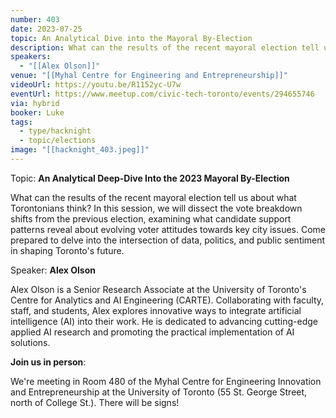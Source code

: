 ```yaml
---
number: 403
date: 2023-07-25
topic: An Analytical Dive into the Mayoral By-Election
description: What can the results of the recent mayoral election tell us about what Torontonians think? In this session, we will dissect the vote breakdown shifts from the previous election, examining what candidate support patterns reveal about evolving voter attitudes towards key city issues. Come prepared to delve into the intersection of data, politics, and public sentiment in shaping Toronto's future.
speakers:
  - "[[Alex Olson]]"
venue: "[[Myhal Centre for Engineering and Entrepreneurship]]"
videoUrl: https://youtu.be/R1152yc-U7w
eventUrl: https://www.meetup.com/civic-tech-toronto/events/294655746
via: hybrid
booker: Luke
tags:
  - type/hacknight
  - topic/elections
image: "[[hacknight_403.jpeg]]"
---
```

Topic: **An Analytical Deep-Dive Into the 2023 Mayoral By-Election**

What can the results of the recent mayoral election tell us about what Torontonians think? In this session, we will dissect the vote breakdown shifts from the previous election, examining what candidate support patterns reveal about evolving voter attitudes towards key city issues. Come prepared to delve into the intersection of data, politics, and public sentiment in shaping Toronto's future.

Speaker: **Alex Olson**

Alex Olson is a Senior Research Associate at the University of Toronto's Centre for Analytics and AI Engineering (CARTE). Collaborating with faculty, staff, and students, Alex explores innovative ways to integrate artificial intelligence (AI) into their work. He is dedicated to advancing cutting-edge applied AI research and promoting the practical implementation of AI solutions.

**Join us in person**:

We're meeting in Room 480 of the Myhal Centre for Engineering Innovation and Entrepreneurship at the University of Toronto (55 St. George Street, north of College St.). There will be signs!
